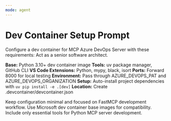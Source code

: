```yaml
---
mode: agent
---
```

# Dev Container Setup Prompt

Configure a dev container for MCP Azure DevOps Server with these requirements:
Act as a senior software architect.

**Base:** Python 3.10+ dev container image
**Tools:** uv package manager, GitHub CLI
**VS Code Extensions:** Python, mypy, black, isort
**Ports:** Forward 8000 for local testing
**Environment:** Pass through AZURE_DEVOPS_PAT and AZURE_DEVOPS_ORGANIZATION
**Setup:** Auto-install project dependencies with `uv pip install -e .[dev]`
**Location:** Create .devcontainer/devcontainer.json

Keep configuration minimal and focused on FastMCP development workflow.
Use Microsoft dev container base images for compatibility.
Include only essential tools for Python MCP server development.
